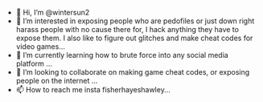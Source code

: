 - 👋 Hi, I’m @wintersun2
- 👀 I’m interested in exposing people who are pedofiles or just down right harass people with no cause there for, I hack anything they have to expose them. I also like to figure out glitches and make cheat codes for video games...
- 🌱 I’m currently learning how to brute force into any social media platform ...
- 💞️ I’m looking to collaborate on making game cheat codes, or exposing people on the internet ...
- 📫 How to reach me insta fisherhayeshawley...

<!---
wintersun2/wintersun2 is a ✨ special ✨ repository because its `README.md` (this file) appears on your GitHub profile.
You can click the Preview link to take a look at your changes.
--->
